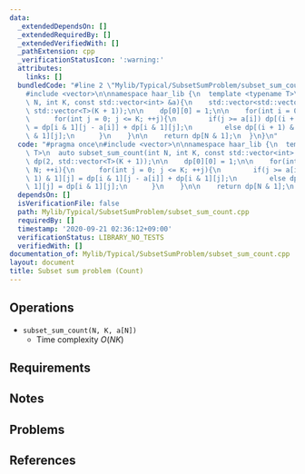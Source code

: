 ```yaml
---
data:
  _extendedDependsOn: []
  _extendedRequiredBy: []
  _extendedVerifiedWith: []
  _pathExtension: cpp
  _verificationStatusIcon: ':warning:'
  attributes:
    links: []
  bundledCode: "#line 2 \"Mylib/Typical/SubsetSumProblem/subset_sum_count.cpp\"\n\
    #include <vector>\n\nnamespace haar_lib {\n  template <typename T>\n  auto subset_sum_count(int\
    \ N, int K, const std::vector<int> &a){\n    std::vector<std::vector<T>> dp(2,\
    \ std::vector<T>(K + 1));\n\n    dp[0][0] = 1;\n\n    for(int i = 0; i < N; ++i){\n\
    \      for(int j = 0; j <= K; ++j){\n        if(j >= a[i]) dp[(i + 1) & 1][j]\
    \ = dp[i & 1][j - a[i]] + dp[i & 1][j];\n        else dp[(i + 1) & 1][j] = dp[i\
    \ & 1][j];\n      }\n    }\n\n    return dp[N & 1];\n  }\n}\n"
  code: "#pragma once\n#include <vector>\n\nnamespace haar_lib {\n  template <typename\
    \ T>\n  auto subset_sum_count(int N, int K, const std::vector<int> &a){\n    std::vector<std::vector<T>>\
    \ dp(2, std::vector<T>(K + 1));\n\n    dp[0][0] = 1;\n\n    for(int i = 0; i <\
    \ N; ++i){\n      for(int j = 0; j <= K; ++j){\n        if(j >= a[i]) dp[(i +\
    \ 1) & 1][j] = dp[i & 1][j - a[i]] + dp[i & 1][j];\n        else dp[(i + 1) &\
    \ 1][j] = dp[i & 1][j];\n      }\n    }\n\n    return dp[N & 1];\n  }\n}\n"
  dependsOn: []
  isVerificationFile: false
  path: Mylib/Typical/SubsetSumProblem/subset_sum_count.cpp
  requiredBy: []
  timestamp: '2020-09-21 02:36:12+09:00'
  verificationStatus: LIBRARY_NO_TESTS
  verifiedWith: []
documentation_of: Mylib/Typical/SubsetSumProblem/subset_sum_count.cpp
layout: document
title: Subset sum problem (Count)
---
```


## Operations

- `subset_sum_count(N, K, a[N])`
	- Time complexity $O(NK)$

## Requirements

## Notes

## Problems

## References

